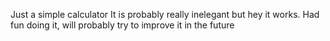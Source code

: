 Just a simple calculator 
It is probably really inelegant but hey it works. 
Had fun doing it, will probably try to improve it in the future 
